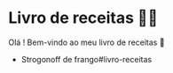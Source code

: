 # Livro de receitas :man_cook:

Olá ! Bem-vindo ao meu livro de receitas :wave:

- Strogonoff de frango#livro-receitas

